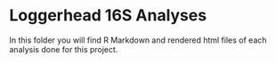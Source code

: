 # Loggerhead 16S Analyses

In this folder you will find R Markdown and rendered html files of each analysis done for this project.